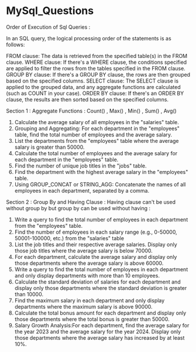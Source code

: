 # MySql_Questions


Order of Execution of Sql Queries :

In an SQL query, the logical processing order of the statements is as follows:

FROM clause: The data is retrieved from the specified table(s) in the FROM clause.
WHERE clause: If there's a WHERE clause, the conditions specified are applied to filter the rows from the tables specified in the FROM clause.
GROUP BY clause: If there's a GROUP BY clause, the rows are then grouped based on the specified columns.
SELECT clause: The SELECT clause is applied to the grouped data, and any aggregate functions are calculated (such as COUNT in your case).
ORDER BY clause: If there's an ORDER BY clause, the results are then sorted based on the specified columns.

Section 1 :  Aggregate Functions : Count() , Max() , Min() , Sum() , Avg()  
1. Calculate the average salary of all employees in the "salaries" table.
2. Grouping and Aggregating: For each department in the "employees" table, find the total number of employees and the average salary.
3. List the departments from the "employees" table where the average salary is greater than 50000.
4. Calculate the total number of employees and the average salary for each department in the "employees" table.
5. Find the number of unique job titles in the "jobs" table.
6. Find the department with the highest average salary in the "employees" table.
7. Using GROUP_CONCAT or STRING_AGG:  Concatenate the names of all employees in each department, separated by a comma.


 Section 2 :  Group By and  Having Clause :  Having clause can't be used without group by but group by can be used without having :
 1. Write a query to find the total number of employees in each department from the "employees" table.
 2. Find the number of employees in each salary range (e.g., 0-50000, 50001-100000, etc.) from the "salaries" table
 3. List the job titles and their respective average salaries. Display only those job titles where the average salary is below 70000.
 4. For each department, calculate the average salary and display only those departments where the average salary is above 60000.
 5. Write a query to find the total number of employees in each department and only display departments with more than 10 employees.
 6. Calculate the standard deviation of salaries for each department and display only those departments where the standard deviation is greater than 10000.
 7. Find the maximum salary in each department and only display departments where the maximum salary is above 90000.
 8. Calculate the total bonus amount for each department and display only those departments where the total bonus is greater than 50000.
 9. Salary Growth Analysis:For each department, find the average salary for the year 2023 and the average salary for the year 2024. Display only those departments where the average salary has increased by at least 10%.
